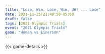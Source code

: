 ```yaml
---
title: "Lose, Win, Lose, Win, UH! ... Lose"
date: 2021-11-25T21:49:50-05:00
draft: false
tags: [2021 Olympic Trials]
event: "2021 Olympic Trials"
game: "Homan vs Einerson"
---
```

{{< game-details >}}
<!--more--> 